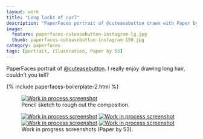 ```yaml
---
layout: work
title: "Long locks of curl"
description: "PaperFaces portrait of @cuteasebutton drawn with Paper by 53 on an iPad."
image: 
  feature: paperfaces-cuteasebutton-instagram-lg.jpg
  thumb: paperfaces-cuteasebutton-instagram-150.jpg
category: paperfaces
tags: [portrait, illustration, Paper by 53]
---
```


PaperFaces portrait of [@cuteasebutton](http://instagram.com/cuteasebutton). I really enjoy drawing long hair, couldn't you tell?

{% include paperfaces-boilerplate-2.html %}

<figure>
	<a href="{{ site.url }}/images/paperfaces-cuteasebutton-process-1-lg.jpg"><img src="{{ site.url }}/images/paperfaces-cuteasebutton-process-1-750.jpg" alt="Work in process screenshot"></a>
	<figcaption>Pencil sketch to rough out the composition.</figcaption>
</figure>

<figure class="half">
	<a href="{{ site.url }}/images/paperfaces-cuteasebutton-process-2-lg.jpg"><img src="{{ site.url }}/images/paperfaces-cuteasebutton-process-2-600.jpg" alt="Work in process screenshot"></a>
	<a href="{{ site.url }}/images/paperfaces-cuteasebutton-process-3-lg.jpg"><img src="{{ site.url }}/images/paperfaces-cuteasebutton-process-3-600.jpg" alt="Work in process screenshot"></a>
	<a href="{{ site.url }}/images/paperfaces-cuteasebutton-process-4-lg.jpg"><img src="{{ site.url }}/images/paperfaces-cuteasebutton-process-4-600.jpg" alt="Work in process screenshot"></a>
	<a href="{{ site.url }}/images/paperfaces-cuteasebutton-process-5-lg.jpg"><img src="{{ site.url }}/images/paperfaces-cuteasebutton-process-5-600.jpg" alt="Work in process screenshot"></a>
	<figcaption>Work in progress screenshots (Paper by 53).</figcaption>
</figure>